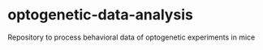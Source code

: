# optogenetic-data-analysis
Repository to process behavioral data of optogenetic experiments in mice
